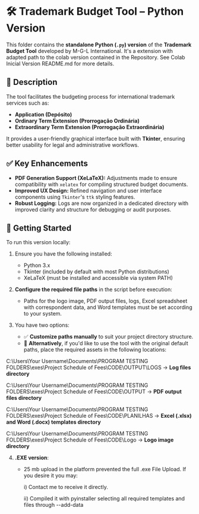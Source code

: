 # 🛠 Trademark Budget Tool – Python Version

This folder contains the **standalone Python (`.py`) version** of the **Trademark Budget Tool** developed by M-G-L International.
It's a extension with adapted path to the colab version contained in the Repository. See Colab Inicial Version README.md for more details.

## 📌 Description

The tool facilitates the budgeting process for international trademark services such as:
- **Application (Depósito)**
- **Ordinary Term Extension (Prorrogação Ordinária)**
- **Extraordinary Term Extension (Prorrogação Extraordinária)**

It provides a user-friendly graphical interface built with **Tkinter**, ensuring better usability for legal and administrative workflows.

## ✅ Key Enhancements

- **PDF Generation Support (XeLaTeX):** Adjustments made to ensure compatibility with `xelatex` for compiling structured budget documents.
- **Improved UX Design:** Refined navigation and user interface components using `Tkinter`'s `ttk` styling features.
- **Robust Logging:** Logs are now organized in a dedicated directory with improved clarity and structure for debugging or audit purposes.

## 🚀 Getting Started

To run this version locally:

1. Ensure you have the following installed:
   - Python 3.x
   - Tkinter (included by default with most Python distributions)
   - XeLaTeX (must be installed and accessible via system PATH)

2. **Configure the required file paths** in the script before execution:
   - Paths for the logo image, PDF output files, logs, Excel spreadsheet with correspondent data, and Word templates must be set according to your system.

3. You have two options:
   - ✅ **Customize paths manually** to suit your project directory structure.
   - 🔁 **Alternatively**, if you'd like to use the tool with the original default paths, place the required assets in the following locations:
  
     
C:\Users\Your Username\Documents\PROGRAM TESTING FOLDERS\exes\Project Schedule of Fees\CODE\OUTPUT\LOGS
→ **Log files directory**

C:\Users\Your Username\Documents\PROGRAM TESTING FOLDERS\exes\Project Schedule of Fees\CODE\OUTPUT
→ **PDF output files directory**

C:\Users\Your Username\Documents\PROGRAM TESTING FOLDERS\exes\Project Schedule of Fees\CODE\PLANILHAS
→ **Excel (.xlsx) and Word (.docx) templates directory**

C:\Users\Your Username\Documents\PROGRAM TESTING FOLDERS\exes\Project Schedule of Fees\CODE\Logo
→ **Logo image directory**

4. **.EXE version**:
   - 25 mb upload in the platform prevented the full .exe File Upload. If you desire it you may:
     
     i) Contact me to receive it directly.
     
     ii) Compiled it with pyinstaller selecting all required templates and files through --add-data
